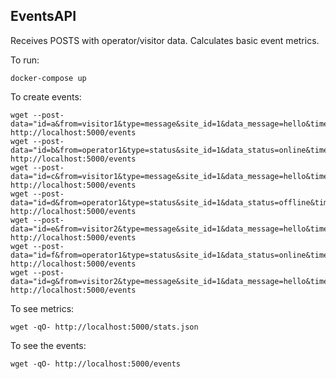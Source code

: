 EventsAPI
---------

Receives POSTS with operator/visitor data. Calculates basic event metrics.

To run:

```
docker-compose up
```

To create events:

```
wget --post-data="id=a&from=visitor1&type=message&site_id=1&data_message=hello&timestamp=1" http://localhost:5000/events
wget --post-data="id=b&from=operator1&type=status&site_id=1&data_status=online&timestamp=2" http://localhost:5000/events
wget --post-data="id=c&from=visitor1&type=message&site_id=1&data_message=hello&timestamp=3" http://localhost:5000/events
wget --post-data="id=d&from=operator1&type=status&site_id=1&data_status=offline&timestamp=4" http://localhost:5000/events
wget --post-data="id=e&from=visitor2&type=message&site_id=1&data_message=hello&timestamp=5" http://localhost:5000/events
wget --post-data="id=f&from=operator1&type=status&site_id=1&data_status=online&timestamp=6" http://localhost:5000/events
wget --post-data="id=g&from=visitor2&type=message&site_id=1&data_message=hello&timestamp=7" http://localhost:5000/events
```

To see metrics:

```
wget -qO- http://localhost:5000/stats.json
```

To see the events:

```
wget -qO- http://localhost:5000/events
```
